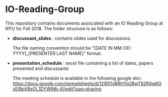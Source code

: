 # IO-Reading-Group

This repository contains documents associated with an IO Reading Group at NYU for Fall 2018. The folder structure is as follows:

* **discussant_slides** : contains slides used for discussions. 

    The file naming convention should be "[DATE IN MM-DD-YYYY]_[PRESENTER LAST NAME]" format.
* **presentation_schedule** : excel file containing a list of dates, papers presented and discussants

    The meeting schedule is available in the following google doc: 
        https://docs.google.com/spreadsheets/d/12IR51xBRHYq2BwT82R4wKGzEIBpVBsOj_1DYWINb-j0/edit?usp=sharing   
 

